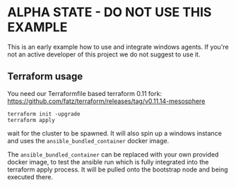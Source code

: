 # ALPHA STATE - DO NOT USE THIS EXAMPLE

This is an early example how to use and integrate windows agents. If you're not
an active developer of this project we do not suggest to use it.

## Terraform usage

You need our Terraformfile based terraform 0.11 fork: https://github.com/fatz/terraform/releases/tag/v0.11.14-mesosphere

```
terraform init -upgrade
terraform apply
```

wait for the cluster to be spawned.
It will also spin up a windows instance and uses the `ansible_bundled_container` docker image.

The `ansible_bundled_container` can be replaced with your own provided docker image, to test the ansible run
which is fully integrated into the terraform apply process.
It will be pulled onto the bootstrap node and being executed there.
